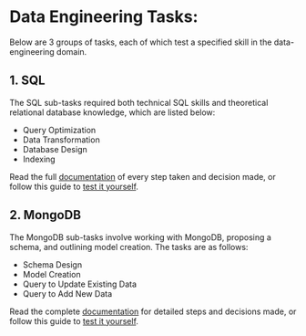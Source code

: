 # Data Engineering Tasks:

Below are 3 groups of tasks, each of which test a specified skill in the data-engineering domain.

## 1. SQL

The SQL sub-tasks required both technical SQL skills and theoretical relational database knowledge, which are listed below:

- Query Optimization
- Data Transformation
- Database Design
- Indexing

Read the full [documentation](Task1_SQL\documentation\README.md) of every step taken and decision made, or follow this guide to [test it yourself](Task1_SQL\documentation\SETUP.md).

## 2. MongoDB

The MongoDB sub-tasks involve working with MongoDB, proposing a schema, and outlining model creation. The tasks are as follows:

- Schema Design
- Model Creation
- Query to Update Existing Data
- Query to Add New Data

Read the complete [documentation](Task2_MongoDB/documentation/README.md) for detailed steps and decisions made, or follow this guide to [test it yourself](Task2_MongoDB/documentation/SETUP.md).